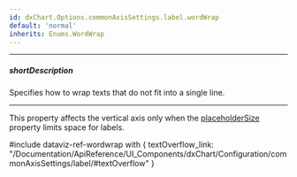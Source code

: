 ```yaml
---
id: dxChart.Options.commonAxisSettings.label.wordWrap
default: 'normal'
inherits: Enums.WordWrap
---
```

---
##### shortDescription
Specifies how to wrap texts that do not fit into a single line.

---
This property affects the vertical axis only when the [placeholderSize](/api-reference/10%20UI%20Components/dxChart/1%20Configuration/commonAxisSettings/placeholderSize.md '/Documentation/ApiReference/UI_Components/dxChart/Configuration/valueAxis/#placeholderSize') property limits space for labels.

#include dataviz-ref-wordwrap with {
    textOverflow_link: "/Documentation/ApiReference/UI_Components/dxChart/Configuration/commonAxisSettings/label/#textOverflow"
}
